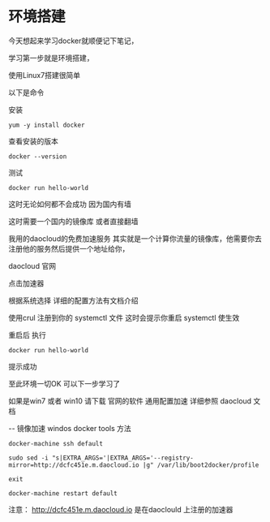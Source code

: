 # 环境搭建
今天想起来学习docker就顺便记下笔记，

学习第一步就是环境搭建，

使用Linux7搭建很简单

以下是命令

安装

    yum -y install docker

查看安装的版本

    docker --version

测试

    docker run hello-world

这时无论如何都不会成功 因为国内有墙

这时需要一个国内的镜像库 或者直接翻墙

我用的daocloud的免费加速服务 其实就是一个计算你流量的镜像库，他需要你去注册他的服务然后提供一个地址给你，

daocloud 官网 


点击加速器



根据系统选择
详细的配置方法有文档介绍

使用crul 注册到你的 systemctl 文件 这时会提示你重启 systemctl 使生效

重启后 执行

    docker run hello-world

提示成功

至此环境一切OK 可以下一步学习了



如果是win7  或者 win10 请下载  官网的软件  通用配置加速 详细参照 daocloud 文档



-- 镜像加速 windos docker tools 方法

    docker-machine ssh default

    sudo sed -i "s|EXTRA_ARGS='|EXTRA_ARGS='--registry-mirror=http://dcfc451e.m.daocloud.io |g" /var/lib/boot2docker/profile

    exit

    docker-machine restart default

注意： http://dcfc451e.m.daocloud.io 是在daoclould 上注册的加速器